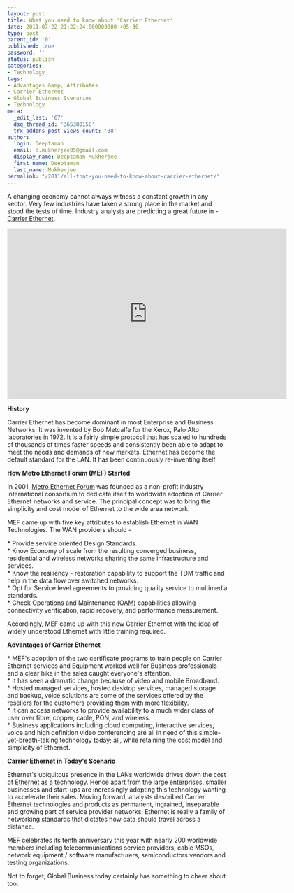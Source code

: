 ```yaml
---
layout: post
title: What you need to know about 'Carrier Ethernet'
date: 2011-07-22 21:22:24.000000000 +05:30
type: post
parent_id: '0'
published: true
password: ''
status: publish
categories:
- Technology
tags:
- Advantages &amp; Attributes
- Carrier Ethernet
- Global Business Scenarios
- Technology
meta:
  _edit_last: '67'
  dsq_thread_id: '365380158'
  trx_addons_post_views_count: '38'
author:
  login: Deeptaman
  email: d.mukherjee05@gmail.com
  display_name: Deeptaman Mukherjee
  first_name: Deeptaman
  last_name: Mukherjee
permalink: "/2011/all-that-you-need-to-know-about-carrier-ethernet/"
---
```

<p>A changing economy cannot always witness a constant growth in any sector. Very few industries have taken a strong place in the market and stood the tests of time. Industry analysts are predicting a great future in - <a href="http://searchtelecom.techtarget.com/definition/Carrier-Ethernet">Carrier Ethernet</a>.</p>

<p><iframe width="640" height="390" src="http://www.youtube.com/embed/SfXxhnSPBAs" frameborder="0" allowfullscreen></iframe></p>
<p><strong>History</strong>  </p>
<p>Carrier Ethernet has become dominant in most Enterprise and Business Networks. It was invented by Bob Metcalfe for the Xerox, Palo Alto laboratories in 1972. It is a fairly simple protocol that has scaled to hundreds of thousands of times faster speeds and consistently been able to adapt to meet the needs and demands of new markets.  Ethernet has become the default standard for the LAN. It has been continuously re-inventing itself.</p>
<p><strong>How Metro Ethernet Forum (MEF) Started</strong> </p>
<p>In 2001, <a href="http://metroethernetforum.org/">Metro Ethernet Forum</a> was founded as a non-profit industry international consortium to dedicate itself to worldwide adoption of Carrier Ethernet networks and service. The principal concept was to bring the simplicity and cost model of Ethernet to the wide area network. </p>
<p>MEF came up with five key attributes to establish Ethernet in WAN Technologies. The WAN providers should - </p>
<p>* Provide service oriented Design Standards.<br />
* Know Economy of scale from the resulting converged business, residential and wireless networks sharing the same infrastructure and services.<br />
* Know the resiliency - restoration capability to support the TDM traffic and help in the data flow over switched networks.<br />
* Opt for Service level agreements to providing quality service to multimedia standards.<br />
* Check Operations and Maintenance (<a href="http://en.wikipedia.org/wiki/OA%26M">OAM</a>) capabilities allowing connectivity verification, rapid recovery, and performance measurement.</p>
<p>Accordingly, MEF came up with this new Carrier Ethernet with the idea of widely understood Ethernet with little training required.  </p>
<p><strong>Advantages of Carrier Ethernet</strong></p>
<p>* MEF's adoption of the two certificate programs to train people on Carrier Ethernet services and Equipment worked well for Business professionals and a clear hike in the sales caught everyone's attention.<br />
* It has seen a dramatic change because of video and mobile Broadband.<br />
* Hosted managed services, hosted desktop services, managed storage and backup, voice solutions are some of the services offered by the resellers for the customers providing them with more flexibility.<br />
* It can access networks to provide availability to a much wider class of user over fibre, copper, cable, PON, and wireless.<br />
* Business applications including cloud computing, interactive services, voice and high definition video conferencing are all in need of this simple-yet-breath-taking technology today; all, while retaining the cost model and simplicity of Ethernet.</p>
<p><strong>Carrier Ethernet in Today's Scenario</strong></p>
<p>Ethernet's ubiquitous presence in the LANs worldwide drives down the cost of <a href="http://www.webopedia.com/TERM/E/Ethernet.html">Ethernet as a technology</a>. Hence apart from the large enterprises, smaller businesses and start-ups are increasingly adopting this technology wanting to accelerate their sales. Moving forward, analysts described Carrier Ethernet technologies and products as permanent, ingrained, inseparable and growing part of service provider networks. Ethernet is really a family of networking standards that dictates how data should travel across a distance.</p>
<p>MEF celebrates its tenth anniversary this year with nearly 200 worldwide members including telecommunications service providers, cable MSOs, network equipment / software manufacturers, semiconductors vendors and testing organizations. </p>
<p>Not to forget, Global Business today certainly has something to cheer about too.</p>
